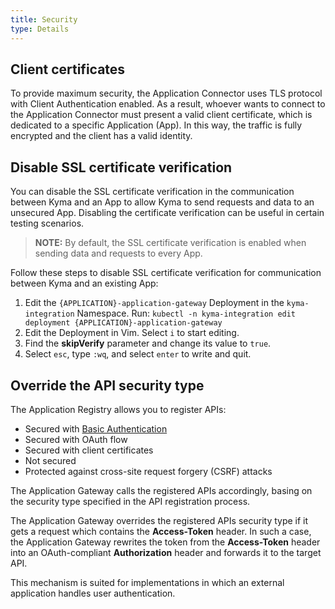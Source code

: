 ```yaml
---
title: Security
type: Details
---
```


## Client certificates

To provide maximum security, the Application Connector uses TLS protocol with Client Authentication enabled. As a result, whoever wants to connect to the Application Connector must present a valid client certificate, which is dedicated to a specific Application (App). In this way, the traffic is fully encrypted and the client has a valid identity.

## Disable SSL certificate verification

You can disable the SSL certificate verification in the communication between Kyma and an App to allow Kyma to send requests and data to an unsecured App. Disabling the certificate verification can be useful in certain testing scenarios.

>**NOTE:** By default, the SSL certificate verification is enabled when sending data and requests to every App.

Follow these steps to disable SSL certificate verification for communication between Kyma and an existing App:

  1. Edit the `{APPLICATION}-application-gateway` Deployment in the `kyma-integration` Namespace. Run:
    ```
    kubectl -n kyma-integration edit deployment {APPLICATION}-application-gateway
    ```
  2. Edit the Deployment in Vim. Select `i` to start editing.
  3. Find the **skipVerify** parameter and change its value to `true`.
  4. Select `esc`, type `:wq`, and select `enter` to write and quit.

## Override the API security type

The Application Registry allows you to register APIs:
- Secured with [Basic Authentication](https://tools.ietf.org/html/rfc7617)
- Secured with OAuth flow
- Secured with client certificates
- Not secured
- Protected against cross-site request forgery (CSRF) attacks

The Application Gateway calls the registered APIs accordingly, basing on the security type specified in the API registration process.

The Application Gateway overrides the registered APIs security type if it gets a request which contains the **Access-Token** header. In such a case, the Application Gateway rewrites the token from the **Access-Token** header into an OAuth-compliant **Authorization** header and forwards it to the target API.

This mechanism is suited for implementations in which an external application handles user authentication.
